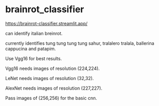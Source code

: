 # brainrot_classifier

https://brainrot-classifier.streamlit.app/

can identify italian breinrot.

currently identifies tung tung tung tung sahur, tralalero tralala, ballerina cappucina and patapim. 

Use Vgg16 for best results. 

Vgg16 needs images of resolution (224,224).

LeNet needs images of resolution (32,32).

AlexNet needs images of resolution (227,227).

Pass images of (256,256) for the basic cnn. 


